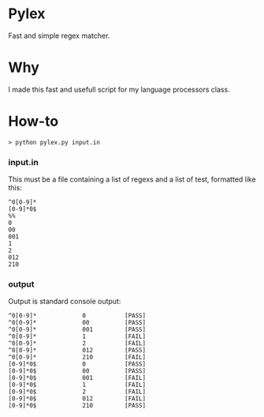 # Pylex

Fast and simple regex matcher.

# Why

I made this fast and usefull script for my language processors class.

# How-to
```
> python pylex.py input.in
```

### input.in

This must be a file containing a list of regexs and a list of test, formatted like this:
```
^0[0-9]*
[0-9]*0$
%%
0
00
001
1
2
012
210
```

### output

Output is standard console output:

```
^0[0-9]*             0           [PASS] 
^0[0-9]*             00          [PASS] 
^0[0-9]*             001         [PASS] 
^0[0-9]*             1           [FAIL] 
^0[0-9]*             2           [FAIL] 
^0[0-9]*             012         [PASS] 
^0[0-9]*             210         [FAIL] 
[0-9]*0$             0           [PASS] 
[0-9]*0$             00          [PASS] 
[0-9]*0$             001         [FAIL] 
[0-9]*0$             1           [FAIL] 
[0-9]*0$             2           [FAIL] 
[0-9]*0$             012         [FAIL] 
[0-9]*0$             210         [PASS] 
```

